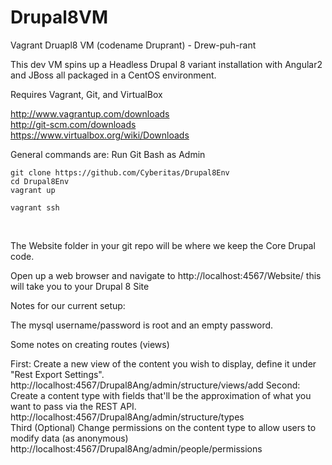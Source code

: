 Drupal8VM
=========

Vagrant Druapl8 VM (codename Druprant) - Drew-puh-rant

This dev VM spins up a Headless Drupal 8 variant installation with Angular2 and JBoss all packaged in a CentOS environment.

Requires Vagrant, Git, and VirtualBox

http://www.vagrantup.com/downloads <br />
http://git-scm.com/downloads <br />
https://www.virtualbox.org/wiki/Downloads <br />

General commands are:
Run Git Bash as Admin
```
git clone https://github.com/Cyberitas/Drupal8Env
cd Drupal8Env 
vagrant up 

vagrant ssh
```
<br />

The Website folder in your git repo will be where we keep the Core Drupal code.

Open up a web browser and navigate to http://localhost:4567/Website/ this will take you to your Drupal 8 Site

Notes for our current setup:

The mysql username/password is root and an empty password.

Some notes on creating routes (views) 

First: Create a new view of the content you wish to display, define it under "Rest Export Settings". http://localhost:4567/Drupal8Ang/admin/structure/views/add
Second: Create a content type with fields that'll be the approximation of what you want to pass via the REST API. http://localhost:4567/Drupal8Ang/admin/structure/types    
Third (Optional) Change permissions on the content type to allow users to modify data (as anonymous) http://localhost:4567/Drupal8Ang/admin/people/permissions